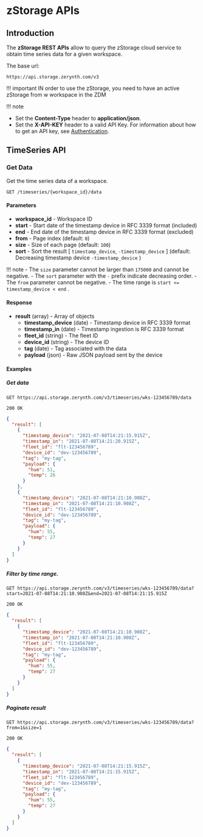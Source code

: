 # zStorage APIs

## Introduction
The **zStorage REST APIs** allow to query the zStorage cloud service to obtain time series data for a given workspace. 

The base url:
```
https://api.storage.zerynth.com/v3
```

!!! important
   IN order to use the zStorage, you need to have an active zStorage from w workspace in the ZDM

!!! note
  - Set the **Content-Type** header to **application/json**.
  - Set the **X-API-KEY** header to a valid API Key. For information about how to get an API key, see [Authentication](../zdm/index.md#authentication).


## TimeSeries API

### Get Data

Get the time series data of a workspace.

`GET /timeseries/{workspace_id}/data`

#### Parameters

- **workspace_id** - Workspace ID
- **start** - Start date of the timestamp device in RFC 3339 format (included)
- **end** - End date of the timestamp device in RFC 3339 format (excluded)
- **from** - Page index (default: `0`)
- **size** - Size of each page (default: `100`)
- **sort** - Sort the result [ `timestamp_device`, `-timestamp_device` ] (default: Decreasing timestamp device  `-timestamp_device` )


!!! note
    - The `size` parameter cannot be larger than `175000` and cannot be negative.
    - The `sort` parameter with the `-` prefix indicate decreasing order.
    - The `from` parameter cannot be negative.
    - The time range is `start <= timestamp_device < end` .


#### Response

- **result** (array) - Array of objects
    - **timestamp_device** (date) - Timestamp device in RFC 3339 format
    - **timestamp_in** (date) - Timestamp ingestion is RFC 3339 format
    - **fleet_id** (string) - The fleet ID 
    - **device_id** (string) - The device ID
    - **tag** (date) - Tag associated with the data
    - **payload** (json) - Raw JSON payload sent by the device


#### Examples
 
##### Get data
`GET https://api.storage.zerynth.com/v3/timeseries/wks-123456789/data`

`200 OK`

```json
{
  "result": [
    {
      "timestamp_device": "2021-07-08T14:21:15.915Z",
      "timestamp_in": "2021-07-08T14:21:20.915Z",
      "fleet_id": "flt-123456789",
      "device_id": "dev-123456789",
      "tag": "my-tag",
      "payload": {
        "hum": 51,
        "temp": 26
      }
    },
    {
      "timestamp_device": "2021-07-08T14:21:10.908Z",
      "timestamp_in": "2021-07-08T14:21:10.908Z",
      "fleet_id": "flt-123456789",
      "device_id": "dev-123456789",
      "tag": "my-tag",
      "payload": {
        "hum": 55,
        "temp": 27
      }
    }
  ]
}
```
  
##### Filter by time range.
    
`GET https://api.storage.zerynth.com/v3/timeseries/wks-123456789/data?start=2021-07-08T14:21:10.908Z&end=2021-07-08T14:21:15.915Z`

`200 OK`

```json
{
  "result": [
    {
      "timestamp_device": "2021-07-08T14:21:10.908Z",
      "timestamp_in": "2021-07-08T14:21:10.908Z",
      "fleet_id": "flt-123456789",
      "device_id": "dev-123456789",
      "tag": "my-tag",
      "payload": {
        "hum": 55,
        "temp": 27
      }
    }
  ]
}
```


##### Paginate result

`GET https://api.storage.zerynth.com/v3/timeseries/wks-123456789/data?from=1&size=1`

`200 OK`

```json
{
  "result": [
    {
      "timestamp_device": "2021-07-08T14:21:15.915Z",
      "timestamp_in": "2021-07-08T14:21:15.915Z",
      "fleet_id": "flt-123456789",
      "device_id": "dev-123456789",
      "tag": "my-tag",
      "payload": {
        "hum": 55,
        "temp": 27
      }
    }
  ]
}
```